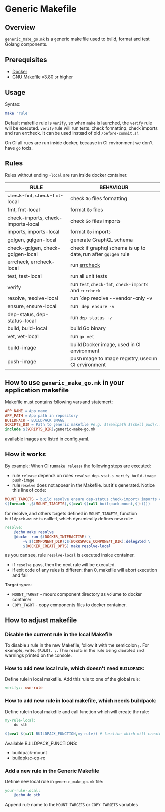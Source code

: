 # Generic Makefile
## Overview

`generic_make_go.mk` is a generic make file used to build, format and test Golang components.

## Prerequisites 
* [Docker](https://www.docker.com/get-started)
* [GNU Makefile](https://www.gnu.org/software/make/manual/make.html) v3.80 or higher

## Usage
Syntax:
```bash
make 'rule'
```

Default makefile rule is `verify`, so when `make` is launched, the `verify` rule will be executed.
`verify` rule will run tests, check formatting, check imports and run errcheck.
It can be used instead of old `/before-commit.sh`.

On CI all rules are run inside docker, because in CI environment we don't have `go` tools.

## Rules
Rules without ending `-local` are run inside docker container.

| RULE                              | BEHAVIOUR                                                      |
|-----------------------------------|----------------------------------------------------------------|
| check-fmt, check-fmt-local        | check `Go` files formatting                                    |
| fmt, fmt-local                    | format `Go` files                                              |
| check-imports, check-imports-local| check `Go` files imports                                       |
| imports, imports-local            | format `Go` imports                                            |
| gqlgen, gqlgen-local              | generate GraphQL schema                                        |
| check-gqlgen, check-gqlgen-local  | check if graphql schema is up to date, run after `gqlgen` rule |
| errcheck, errcheck-local          | run [errcheck](https://github.com/kisielk/errcheck)            |
| test, test-local                  | run all unit tests                                             |
| verify                            |  run `test`,`check-fmt`, `check-imports` and `errcheck`        |
| resolve, resolve-local            | run `dep resolve --vendor-only -v                              |
| ensure, ensure-local              | run `	dep ensure -v`                                           |
| dep-status, dep-status-local      | run 	`dep status -v`                                          |
| build, build-local                | build Go binary                                                |
| vet, vet-local                    | run `go vet`                                                   |
| build-image                       | build Docker image, used in CI environment                     |
| push-image                        | push image to Image registry, used in CI environment           |

## How to use `generic_make_go.mk` in your application makefile
Makefile must contains following vars and statement:
```makefile
APP_NAME = App name
APP_PATH = App path in repository
BUILDPACK = BUILDPACK_IMAGE 
SCRIPTS_DIR = Path to generic makefile #e.g. $(realpath $(shell pwd)/../..)/common/makefiles
include $(SCRIPTS_DIR)/generic-make-go.mk
```
available images are listed in [config.yaml](https://github.com/kyma-project/test-infra/blob/master/templates/config.yaml).

## How it works
By example:
When CI run`make release` the following steps are executed:
- rule `release` depends on rules `resolve dep-status verify build-image push-image`
- rule`resolve` does not appear in the Makefile. but it's generated. 
Notice this line of code:
```makefile
MOUNT_TARGETS = build resolve ensure dep-status check-imports imports check-fmt fmt errcheck vet generate pull-licenses gqlgen
$(foreach t,$(MOUNT_TARGETS),$(eval $(call buildpack-mount,$(t))))
```
for resolve, and others targets defined in `MOUNT_TARGETS`, function `buildpack-mount` is callled, which dynamically defines new rule:
```makefile
resolve:
    @echo make resolve
    @docker run $(DOCKER_INTERACTIVE) \
        -v $(COMPONENT_DIR):$(WORKSPACE_COMPONENT_DIR):delegated \
        $(DOCKER_CREATE_OPTS) make resolve-local
```
  as you can see, rule `resolve-local` is executed inside container.
- if `resolve` pass, then the next rule will be executed.
- if exit code of any rules is different than 0, makefile will abort execution and fail.

Target types:
- `MOUNT_TARGET` - mount component directory as volume to docker container
- `COPY_TAGRT` - copy components files to docker container.

## How to adjust makefile
### Disable the current rule in the local Makefile
To disable a rule in the new Makefile, follow it with the semicolon `;`.
For example, write: `{RULE}: ;`.
This results in the rule being disabled and warnings printed on the console.
### How to add new local rule, which doesn't need `BUILDPACK`:
Define rule in local makefile.
Add this rule to one of the  global rule:
```makefile
verify:: own-rule
```

### How to add new rule in local makefile, which needs buildpack:
Define rule in local makefile and call function which will create the rule:
```makefile
my-rule-local: 
    do sth

$(eval $(call BUILDPACK_FUNCTION,my-rule)) # function which will create the new rule
```

Available BUILDPACK_FUNCTIONS:
- buildpack-mount
- buildpkac-cp-ro

### Add a new rule in the Generic Makefile
Definie new local rule in `generic_make_go.mk` file:
```makefile
your-rule-local:
    @echo do sth
```

Append rule name to the `MOUNT_TARGETS` or `COPY_TARGETS` variables.
